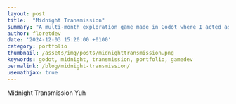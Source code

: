 ```yaml
---
layout: post
title:  "Midnight Transmission"
summary: "A multi-month exploration game made in Godot where I acted as Lead Dev and World Maker."
author: floretdev
date: '2024-12-03 15:20:00 +0100'
category: portfolio
thumbnail: /assets/img/posts/midnighttransmission.png
keywords: godot, midnight, transmission, portfolio, gamedev
permalink: /blog/midnight-transmission/
usemathjax: true
---
```


Midnight Transmission Yuh
